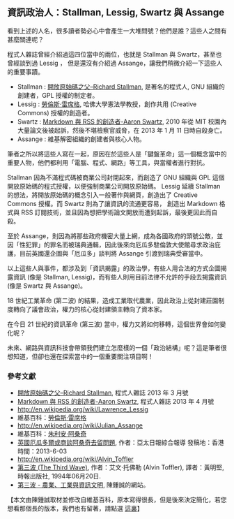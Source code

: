 ## 資訊政治人：Stallman, Lessig, Swartz 與 Assange

看到上述的人名，很多讀者勢必心中會產生一大堆問號？他們是誰？這些人之間有甚麼關連呢？

程式人雜誌曾經介紹過這四位當中的兩位，也就是 Stallman 與 Swartz，甚至也曾經談到過 Lessig ，
但是還沒有介紹過 Assange，讓我們稍微介紹一下這些人的重要事蹟。

* Stallman : [開放原始碼之父–Richard Stallman], 是著名的程式人, GNU 組織的創建者，GPL 授權的制定者。
* Lessig : [勞倫斯·雷席格], 哈佛大學憲法學教授，創作共用 (Creative Commons) 授權的創造者。
* Swartz : [Markdown 與 RSS 的創造者-Aaron Swartz], 2010 年從 MIT 校園內大量論文後被起訴，然後不堪檢察官威脅，在 2013 年 1 月 11 日時自殺身亡。
* Assange : 維基解密組織的創建者與核心人物。

筆者之所以將這些人寫在一起，原因在於這些人是「鍵盤革命」這一個概念當中的重要人物，他們都利用「電腦、程式、網路」等工具，與當權者進行對抗。

Stallman 因為不滿程式碼被商業公司封閉起來，而創造了 GNU 組織與 GPL 這個開放原始碼的程式授權，以便強制商業公司開放原始碼。
Lessig 延續 Stallman 的想法，將開放原始碼的概念引入一般著作與網頁，創造出了 Creative Commons 授權。而 Swartz 則為了讓資訊的流通更容易，
創造出 Markdown 格式與 RSS 訂閱技術，並且因為想把學術論文開放而遭到起訴，最後更因此而自殺。

至於 Assange，則因為將那些政府機密大量上網，成為各國政府的頭號公敵，並因「性犯罪」的罪名而被瑞典通輯，因此後來向厄瓜多駐倫敦大使館尋求政治庇護，目前英國還企圖與「厄瓜多」談判將 Assange 引渡到瑞典受審當中。

以上這些人與事件，都涉及到「資訊揭露」的政治學，有些人用合法的方式企圖揭露資訊 (像是 Stallman, Lessig)，而有些人則用目前法律不允許的手段去揭露資訊 (像是 Swartz 與 Assange)。

18 世紀工業革命 (第二波) 的結果，造成工業取代農業，因此政治上從封建莊園制度轉向了議會政治，權力的核心從封建領主轉向了資本家。

在今日 21 世紀的資訊革命 (第三波) 當中，權力又將如何移轉，這個世界會如何變化呢？

未來、網路與資訊科技會帶領我們建立怎麼樣的一個「政治結構」呢？這是筆者很想知道，但卻也還在探索當中的一個重要關注項目啊！

### 參考文獻
* [開放原始碼之父–Richard Stallman], 程式人雜誌 2013 年 3 月號
* [Markdown 與 RSS 的創造者-Aaron Swartz], 程式人雜誌 2013 年 4 月號
* <http://en.wikipedia.org/wiki/Lawrence_Lessig>
* 維基百科：[勞倫斯·雷席格]
* <http://en.wikipedia.org/wiki/Julian_Assange>
* 維基百科：[朱利安·阿桑奇]
* [英國厄瓜多爾或商談阿桑奇去留問題](http://www.apdnews.com/news/27457.html), 作者：亞太日報綜合報導  發稿地：香港  時間：2013-6-03
* <http://en.wikipedia.org/wiki/Alvin_Toffler>
* [第三波 (The Third Wave)], 作者：艾文‧托佛勒 (Alvin Toffler), 譯者：黃明堅, 時報出版社, 1994年06月20日.
* [第三波 - 農業、工業與資訊文明](http://ccckmit.wikidot.com/thethirdwave), 陳鍾誠的網站。


[開放原始碼之父–Richard Stallman]:https://dl.dropboxusercontent.com/u/101584453/pmag/201303/htm/people1.html
[Markdown 與 RSS 的創造者-Aaron Swartz]:https://dl.dropboxusercontent.com/u/101584453/pmag/201304/htm/people2.html
[勞倫斯·雷席格]:http://zh.wikipedia.org/wiki/%E5%8B%9E%E5%80%AB%E6%96%AF%C2%B7%E9%9B%B7%E5%B8%AD%E6%A0%BC
[朱利安·阿桑奇]:http://zh.wikipedia.org/wiki/Julian_Assange
[第三波 (The Third Wave)]:http://www.books.com.tw/exep/prod/booksfile.php?item=0010069728

【本文由陳鍾誠取材並修改自維基百科，原本寫得很長，但是後來決定簡化，若您想看那個長的版本，我們也有留著，請點選 [這裏](https://dl.dropboxusercontent.com/u/101584453/pmag/201309/htm/people1long.html)】


